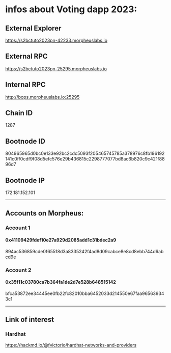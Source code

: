 # infos about Voting dapp 2023:

## External Explorer
https://s2bctuto2023pn-42233.morpheuslabs.io

## External RPC
https://s2bctuto2023pn-25295.morpheuslabs.io

## Internal RPC
http://bops.morpheuslabs.io:25295

## Chain ID
1287

## Bootnode ID
804965965d0bc0e133e92bc2cdc5093f205465745785a378976c8fb196192141c0ff0cdf9f08d5efc576e29b436815c2298777077bd8ac6b820c9c421f8896d7

## Bootnode IP
172.181.152.101

---

## Accounts on Morpheus:
### Account 1
#### 0x41109429fdef10e27a929d2085add1c31bdec2a9
894ac536859cde0f65518d3a8335242f4ad8d09cabce8e8cd8ebb744d6abcd9e

### Account 2
#### 0x35f11c03780ca7b364fa1de2d7e528b648515142
bfca53872ee34445ee0fb22fc82010bba6452033d214550e67faa965639343c1

---

## Link of interest
### Hardhat
https://hackmd.io/@fvictorio/hardhat-networks-and-providers

